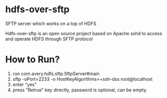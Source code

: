 # hdfs-over-sftp
SFTP server which works on a top of HDFS

Hdfs-over-sftp is an open source project based on Apache sshd to access and operate HDFS through SFTP protocol

# How to Run?
1. run com.avery.hdfs.sftp.SftpServer#main
2. sftp -oPort=2233 -o HostKeyAlgorithms=+ssh-dss root@localhost
3. enter "yes"
4. press "Retrue" key directly, password is optional, can be empty.
